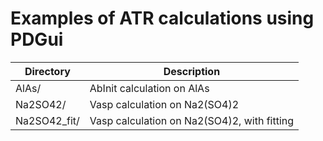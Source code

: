 # Examples of ATR calculations using PDGui

 | Directory       | Description					|
 | ----------------| -------------------------------------------------- |
 | AlAs/           | AbInit calculation on AlAs                         |
 | Na2SO42/        | Vasp calculation on Na2(SO4)2                      |
 | Na2SO42_fit/    | Vasp calculation on Na2(SO4)2, with fitting        |
